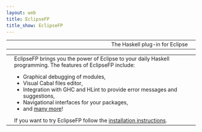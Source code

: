 ```yaml
---
layout: web
title: EclipseFP
title_show: EclipseFP
---
```


<table width="800px">
<tr>
<td valign="center" align="right" width="100%">
<div class="description">The Haskell plug-in for Eclipse</div>
</td>
<td><img src="images/name.png" /></td>
</tr>
</table>

<table width="800px">
<tr>
<td width="610px" align="center"><img src="images/all.png" /></td>
<td valign="center" width="100%" margin="7px">
EclipseFP brings you the power of Eclipse to your daily Haskell programming. The features of EclipseFP include:
<ul>
<li>Graphical debugging of modules,</li>
<li>Visual Cabal files editor,</li>
<li>Integration with GHC and HLint to provide error messages and suggestions,</li>
<li>Navigational interfaces for your packages,</li>
<li>and <a href="features.html">many more</a>!</li>
</ul>
If you want to try EclipseFP follow the <a href="install.html">installation instructions</a>.
</td>
</tr>
</table>
<br />

